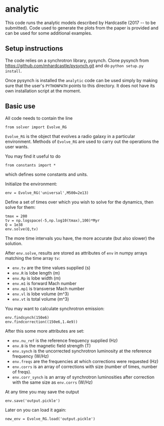 # analytic

This code runs the analytic models described by Hardcastle (2017 -- to
be submitted). Code used to generate the plots from the paper is
provided and can be used for some additional examples.

## Setup instructions

The code relies on a synchrotron library, pysynch. Clone pysynch from
https://github.com/mhardcastle/pysynch.git
and do `python setup.py install`.

Once pysynch is installed the `analytic` code can be used simply by
making sure that the user's `PYTHONPATH` points to this directory. It
does not have its own installation script at the moment.

## Basic use

All code needs to contain the line

```from solver import Evolve_RG```

`Evolve_RG` is the object that evolves a radio galaxy in a particular
environment. Methods of `Evolve_RG` are used to carry out the
operations the user wants.

You may find it useful to do

```
from constants import *
```

which defines some constants and units.

Initialize the environment:

```
env = Evolve_RG('universal',M500=2e13)
```

Define a set of times over which you wish to solve for the dynamics,
then solve for them:

```
tmax = 200
tv = np.logspace(-5,np.log10(tmax),100)*Myr
Q = 1e38
env.solve(Q,tv)
```

The more time intervals you have, the more accurate (but also slower)
the solution.

After `env.solve`, results are stored as attributes of `env` in numpy
arrays matching the time array `tv`:

* `env.tv` are the time values supplied (s)
* `env.R` is lobe length (m)
* `env.Rp` is lobe width (m)
* `env.m1` is forward Mach number
* `env.mp1` is transverse Mach number 
* `env.vl` is lobe volume (m^3)
* `env.vt` is total volume (m^3)

You may want to calculate synchrotron emission:

```
env.findsynch(150e6)
env.findcorrection((150e6,1.4e9))
```

After this some more attributes are set:

* `env.nu_ref` is the reference frequency supplied (Hz)
* `env.B` is the magnetic field strength (T)
* `env.synch` is the uncorrected synchrotron luminosity at the
  reference frequency (W/Hz)
* `env.freqs` are the frequencies at which corrections were requested (Hz)
* `env.corrs` is an array of corrections with size (number of times, number of freqs).
* `env.corr_synch` is an array of synchrotron luminosities after
  correction with the same size as `env.corrs` (W/Hz)

At any time you may save the output

```
env.save('output.pickle')
```

Later on you can load it again:

```
new_env = Evolve_RG.load('output.pickle')
```

